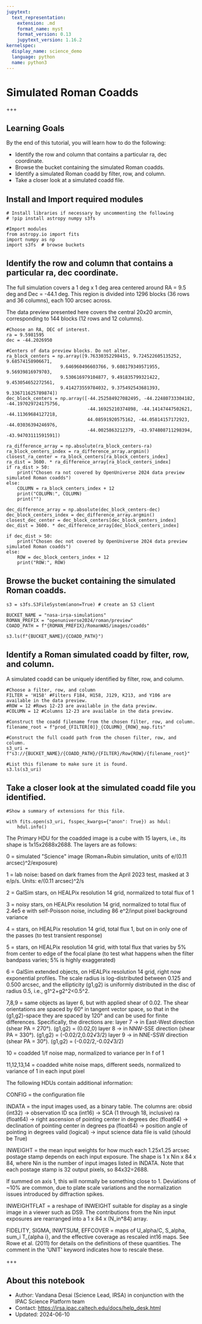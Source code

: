 ```yaml
---
jupytext:
  text_representation:
    extension: .md
    format_name: myst
    format_version: 0.13
    jupytext_version: 1.16.2
kernelspec:
  display_name: science_demo
  language: python
  name: python3
---
```


# Simulated Roman Coadds

+++

## Learning Goals

By the end of this tutorial, you will learn how to do the following:

- Identify the row and column that contains a particular ra, dec coordinate.
- Browse the bucket containing the simulated Roman coadds.
- Identify a simulated Roman coadd by filter, row, and column.
- Take a closer look at a simulated coadd file.

## Install and Import required modules

```{code-cell} ipython3
# Install libraries if necessary by uncommenting the following
# !pip install astropy numpy s3fs
```

```{code-cell} ipython3
#Import modules
from astropy.io import fits
import numpy as np
import s3fs  # browse buckets
```

## Identify the row and column that contains a particular ra, dec coordinate.

The full simulation covers a 1 deg x 1 deg area centered around RA = 9.5 deg and
Dec = -44.1 deg. This region is divided into 1296 blocks (36 rows and 36 columns),
each 100 arcsec across.

The data preview presented here covers the central 20x20 arcmin, corresponding to 144 blocks (12 rows and 12 columns).

```{code-cell} ipython3
#Choose an RA, DEC of interest.
ra = 9.5981595
dec = -44.2026950

#Centers of data preview blocks. Do not alter.
ra_block_centers = np.array([9.76330352298415, 9.724522605135252, 9.68574158906671,
                    9.646960496603766, 9.608179349571955, 9.56939816979703,
                    9.530616979104877, 9.491835799321422, 9.453054652272561,
                    9.414273559784032, 9.375492543681393, 9.336711625789874])
dec_block_centers = np.array([-44.252584927082495, -44.22480733304182, -44.197029724175756,
                              -44.16925210374898, -44.14147447502621, -44.11369684127218,
                              44.08591920575162, -44.05814157172923, -44.03036394246976,
                              -44.0025863212379, -43.974808711298394, -43.94703111591591])

ra_difference_array = np.absolute(ra_block_centers-ra)
ra_block_centers_index = ra_difference_array.argmin()
closest_ra_center = ra_block_centers[ra_block_centers_index]
ra_dist = 3600. * ra_difference_array[ra_block_centers_index]
if ra_dist > 50:
    print("Chosen ra not covered by OpenUniverse 2024 data preview simulated Roman coadds")
else:
    COLUMN = ra_block_centers_index + 12
    print("COLUMN:", COLUMN)
    print("")

dec_difference_array = np.absolute(dec_block_centers-dec)
dec_block_centers_index = dec_difference_array.argmin()
closest_dec_center = dec_block_centers[dec_block_centers_index]
dec_dist = 3600. * dec_difference_array[dec_block_centers_index]

if dec_dist > 50:
    print("Chosen dec not covered by OpenUniverse 2024 data preview simulated Roman coadds")
else:
    ROW = dec_block_centers_index + 12
    print("ROW:", ROW)
```

## Browse the bucket containing the simulated Roman coadds.

```{code-cell} ipython3
s3 = s3fs.S3FileSystem(anon=True) # create an S3 client

BUCKET_NAME = "nasa-irsa-simulations"
ROMAN_PREFIX = "openuniverse2024/roman/preview"
COADD_PATH = f"{ROMAN_PREFIX}/RomanWAS/images/coadds"

s3.ls(f"{BUCKET_NAME}/{COADD_PATH}")
```

## Identify a Roman simulated coadd by filter, row, and column.

A simulated coadd can be uniquely identified by filter, row, and column.

```{code-cell} ipython3
#Choose a filter, row, and column
FILTER = 'H158' #Filters F184, H158, J129, K213, and Y106 are available in the data preview.
#ROW = 12 #Rows 12-23 are available in the data preview.
#COLUMN = 12 #Columns 12-23 are available in the data preview.

#Construct the coadd filename from the chosen filter, row, and column.
filename_root = f"prod_{FILTER[0]}_{COLUMN}_{ROW}_map.fits"

#Construct the full coadd path from the chosen filter, row, and column.
s3_uri = f"s3://{BUCKET_NAME}/{COADD_PATH}/{FILTER}/Row{ROW}/{filename_root}"

#List this filename to make sure it is found.
s3.ls(s3_uri)
```

## Take a closer look at the simulated coadd file you identified.

```{code-cell} ipython3
#Show a summary of extensions for this file.

with fits.open(s3_uri, fsspec_kwargs={"anon": True}) as hdul:
    hdul.info()
```

The Primary HDU for the coadded image is a cube with 15 layers, i.e., its shape is 1x15x2688x2688. The layers are as follows:

0 = simulated "Science" image (Roman+Rubin simulation, units of e/(0.11 arcsec)^2/exposure)

1 = lab noise: based on dark frames from the April 2023 test, masked at 3 e/p/s. Units: e/(0.11 arcsec)^2/s

2 = GalSim stars, on HEALPix resolution 14 grid, normalized to total flux of 1

3 = noisy stars, on HEALPix resolution 14 grid, normalized to total flux of 2.4e5 e with self-Poisson noise, including 86 e^2/input pixel background variance

4 = stars, on HEALPix resolution 14 grid, total flux 1, but on in only one of the passes (to test transient response)

5 = stars, on HEALPix resolution 14 grid, with total flux that varies by 5% from center to edge of the focal plane (to test what happens when the filter bandpass varies; 5% is highly exaggerated)

6 = GalSim extended objects, on HEALPix resolution 14 grid, right now exponential profiles. The scale radius is log-distributed between 0.125 and 0.500 arcsec, and the ellipticity (g1,g2) is uniformly distributed in the disc of radius 0.5, i.e., g1^2+g2^2<0.5^2.

7,8,9 = same objects as layer 6, but with applied shear of 0.02. The shear orientations are spaced by 60° in tangent vector space, so that in the (g1,g2)-space they are spaced by 120° and can be used for finite differences. Specifically, the directions are: layer 7 -> in East-West direction (shear PA = 270°). (g1,g2) = (0.02,0) layer 8 -> in NNW-SSE direction (shear PA = 330°). (g1,g2) = (-0.02/2,0.02√3/2) layer 9 -> in NNE-SSW direction (shear PA = 30°). (g1,g2) = (-0.02/2,-0.02√3/2)

10 = coadded 1/f noise map, normalized to variance per ln f of 1

11,12,13,14 = coadded white noise maps, different seeds, normalized to variance of 1 in each input pixel

The following HDUs contain additional information:

CONFIG = the configuration file

INDATA = the input images used, as a binary table. The columns are: obsid (int32) -> observation ID sca (int16) -> SCA (1 through 18, inclusive) ra (float64) -> right ascension of pointing center in degrees dec (float64) -> declination of pointing center in degrees pa (float64) -> position angle of pointing in degrees valid (logical) -> input science data file is valid (should be True)

INWEIGHT = the mean input weights for how much each 1.25x1.25 arcsec postage stamp depends on each input exposure. The shape is 1 x Nin x 84 x 84, where Nin is the number of input images listed in INDATA. Note that each postage stamp is 32 output pixels, so 84x32=2688.

If summed on axis 1, this will normally be something close to 1. Deviations of ~10% are common, due to plate scale variations and the normalization issues introduced by diffraction spikes.

INWEIGHTFLAT = a reshape of INWEIGHT suitable for display as a single image in a viewer such as DS9. The contributions from the Nin input exposures are rearranged into a 1 x 84 x (N_in*84) array.

FIDELITY, SIGMA, INWTSUM, EFFCOVER = maps of U_alpha/C, S_alpha, sum_i T_{alpha i}, and the effective coverage as rescaled int16 maps. See Rowe et al. (2011) for details on the definitions of these quantities. The comment in the 'UNIT' keyword indicates how to rescale these.

+++

## About this notebook

- Author: Vandana Desai (Science Lead, IRSA) in conjunction with the IPAC Science Platform team
- Contact: https://irsa.ipac.caltech.edu/docs/help_desk.html
- Updated: 2024-06-10

```{code-cell} ipython3

```
